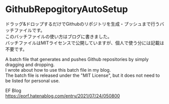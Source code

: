 # GithubRepogitoryAutoSetup

ドラッグ&ドロップするだけでGithubのリポジトリを生成・プッシュまで行うバッチファイルです。<br>
このバッチファイルの使い方はブログに書きました。<br>
バッチファイルはMITライセンスで公開していますが、個人で使う分には記載は不要です。<br>

A batch file that generates and pushes Github repositories by simply dragging and dropping.<br>
I wrote about how to use this batch file in my blog.<br>
The batch file is released under the "MIT License", but it does not need to be listed for personal use.<br>

EF Blog<br>
https://eorf.hatenablog.com/entry/2021/07/24/050800

